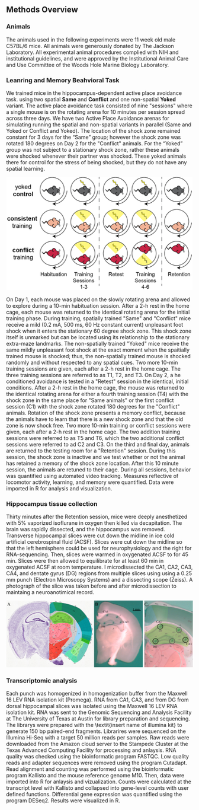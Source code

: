 ## Methods Overview

### Animals
The animals used in the following experiments were 11 week old male C57BL/6 mice. All animals were generously donated by The Jackson Laboratory. All experimental animal procedures complied with NIH and institutional guidelines, and were approved by the Institutional Animal Care and Use Committee of the Woods Hole Marine Biology Laboratory.

### Leanring and Memory Beahvioral Task
We trained mice in the hippocampus-dependent active place avoidance task. using two spatial **Same** and **Conflict** and one non-spatial **Yoked** variant. The active place avoidance task consisted of nine "sessions" where a single mouse is on the rotating arena for 10 minutes per session spread across three days. We have two Active Place Avoidance arenas for simulating running the spatial and non-spatial variants in parallel (Same and Yoked or Conflict and Yoked). The location of the shock zone remained constant for 3 days for the “Same” group; however the shock zone was rotated 180 degrees on Day 2 for the "Conflict" animals. For the “Yoked” group was not subject to a stationary shock zone, rather these animals were shocked whenever their partner was shocked. These yoked animals there for control for the stress of being shocked, but they do not have any spatial learning.

![paradigm](../figures/schematics/APA-01.png "paradigm")

On Day 1, each mouse was placed on the slowly rotating arena and allowed to explore during a 10-min habituation session. After a 2-h rest in the home cage, each mouse was returned to the identical rotating arena for the initial training phase. During training, spatially trained "Same" and "Conflict" mice receive a mild (0.2 mA, 500 ms, 60 Hz constant current) unpleasant foot shock when it enters the stationary 60 degree shock zone. This shock zone itself is unmarked but can be located using its relationship to the stationary extra-maze landmarks. The non-spatially trained "Yoked" mice receive the same mildly unpleasant foot shock at the exact moment when the spaitially trained mouse is shocked; thus, the non-spatially trained mouse is shocked randomly and without respected to any spatial cues. Two more 10-min training sessions are given, each after a 2-h rest in the home cage. The three training sessions are referred to as T1, T2, and T3. On Day 2, a he conditioned avoidance is tested in a "Retest" session in the identical, initial conditions. After a 2-h rest in the home cage, the mouse was returned to the identical rotating arena for either a fourth training session (T4) with the shock zone in the same place for "Same animals" or the first conflict session (C1) with the shock zone rotated 180 degrees for the "Conflict" animals. Rotation of the shock zone presents a memory conflict, because the animals have to learn that there is a new shock zone and that the old zone is now shock free. Two more 10-min training or conflict sessions were given, each after a 2-h rest in the home cage. The two addition training sessions were referred to as T5 and T6, which the two additional conflict sessions were referred to ad C2 and C3. On the third and final day, animals are returned to the testing room for a "Retention" session. During this session, the shock zone is inactive and we test whether or not the animal has retained a memory of the shock zone location. After this 10 minute session, the animals are retuned to their cage. During all sessions, behavior was quantified using automated video tracking. Measures reflective of locomotor activity, learning, and memory were quantified. Data were imported in R for analysis and visualization.

### Hippocampus tissue collection

Thirty minutes after the Retention session, mice were deeply anesthetized with 5% vaporized isoflurane in oxygen then killed via decapitation. The brain was rapidly dissected, and the hippocampus was removed. Transverse hippocampal slices were cut down the midline in ice cold artificial cerebrospinal fluid (ACSF). Slices were cut down the midline so that the left hemisphere could be used for neurophysiology and the right for RNA-sequencing. Then, slices were warmed in oxygenated ACSF to for 45 min. Slices were then allowed to equilibrate for at least 60 min in oxygenated ACSF at room temperature. I microdissected the CA1, CA2, CA3, CA4, and dentate gyrus (DG) regions from multiple slices using  using a 0.25 mm punch (Electron Microscopy Systems) and a dissecting scope (Zeiss). A photograph of the slice was taken before and after microdissection to maintaing a neuroanotimical record. 

![paradigm](../figures/schematics/allenslicephoto-01.png "allen brain and slice photo")

### Transcriptomic analysis 

Each punch was homogenized in homogenization buffer from the Maxwell 16 LEV RNA isolation kit (Promega). RNA from CA1, CA3, and from DG from dorsal hippocampal slices was isolated using the Maxwell 16 LEV RNA isolation kit. RNA was sent to the Genomic Sequencing and Analysis Facility at The University of Texas at Austin for library preparation and sequencing. The librarys were prepared with the \textit{insert name of illumina kit} to generate 150 bp paired-end fragments. Librarires were sequenced on the Illumina Hi-Seq with a target 50 million reads per samples. Raw reads were downloaded from the Amazon cloud server to the Stampede Cluster at the Texas Advanced Computing Facility for processing and anlaysis. RNA quality was checked using the bioinformatic program FASTQC. Low quality reads and adapter sequences were removed using the program Cutadapt. Read alignment and counting was performed using the bioinformatic program Kallisto  and the mouse reference genome M10. Then, data were imported into R for anlaysis and vizualization. Counts were calculated at the transcript level with Kallisto and collapsed into gene-level counts with user defined functions. Differential gene expression was quantified using the program DESeq2. Results were visualized in R.
